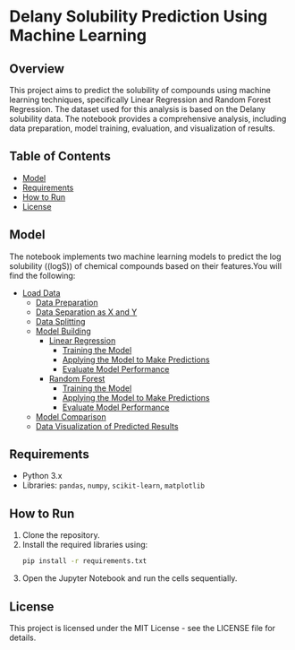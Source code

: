 # Delany Solubility Prediction Using Machine Learning

## Overview
This project aims to predict the solubility of compounds using machine learning techniques, specifically Linear Regression and Random Forest Regression. The dataset used for this analysis is based on the Delany solubility data. The notebook provides a comprehensive analysis, including data preparation, model training, evaluation, and visualization of results.

## Table of Contents
- [Model](#model)
- [Requirements](#requirements)
- [How to Run](#how-to-run)
- [License](#license)

## Model
The notebook implements two machine learning models to predict the log solubility (\(logS\)) of chemical compounds based on their features.You will find the following:
- [Load Data](#load-data)
  - [Data Preparation](#data-preparation)
  - [Data Separation as X and Y](#data-separation-as-x-and-y)
  - [Data Splitting](#data-splitting)
  - [Model Building](#model-building)
    - [Linear Regression](#linear-regression)
      - [Training the Model](#training-the-model)
      - [Applying the Model to Make Predictions](#applying-the-model-to-make-predictions)
      - [Evaluate Model Performance](#evaluate-model-performance)
    - [Random Forest](#random-forest)
      - [Training the Model](#training-the-model-1)
      - [Applying the Model to Make Predictions](#applying-the-model-to-make-predictions-1)
      - [Evaluate Model Performance](#evaluate-model-performance-1)
  - [Model Comparison](#model-comparison)
  - [Data Visualization of Predicted Results](#data-visualization-of-predicted-results)

## Requirements
- Python 3.x
- Libraries: `pandas`, `numpy`, `scikit-learn`, `matplotlib`

## How to Run
1. Clone the repository.
2. Install the required libraries using:
   ```bash
   pip install -r requirements.txt
   ```
3. Open the Jupyter Notebook and run the cells sequentially.

## License
This project is licensed under the MIT License - see the LICENSE file for details.
